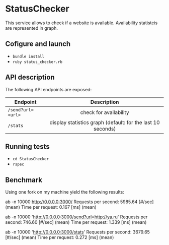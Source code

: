 # StatusChecker

This service allows to check if a website is available. Availability statistcis are represented in graph.

## Cofigure and launch

* `bundle install`
* `ruby status_checker.rb`


## API description
The following API endpoints are exposed:

| Endpoint        | Description |
| -------------   |:-------------:|
|`/send?url=<url>`|check <url> for availability|
|`/stats`         |display statistics graph (default: for the last 10 seconds)|

## Running tests
* `cd StatusChecker`
* `rspec`

## Benchmark

Using one fork on my machine yield the following results:

ab -n 10000 http://0.0.0.0:3000/
  Requests per second:    5985.64 [#/sec] (mean)
  Time per request:       0.167 [ms] (mean)

ab -n 10000 'http://0.0.0.0:3000/send?url=http://ya.ru'
  Requests per second:    746.60 [#/sec] (mean)
  Time per request:       1.339 [ms] (mean)

ab -n 10000 'http://0.0.0.0:3000/stats'
  Requests per second:    3679.65 [#/sec] (mean)
  Time per request:       0.272 [ms] (mean)
